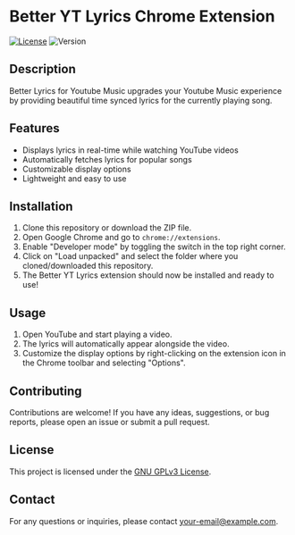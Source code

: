 # Better YT Lyrics Chrome Extension

[![License](https://img.shields.io/badge/license-GNU_GPL_v3-blue.svg)](https://www.gnu.org/licenses/gpl-3.0.en.html)
![Version](https://img.shields.io/badge/version-0.1.0-blue.svg)

## Description

Better Lyrics for Youtube Music upgrades your Youtube Music experience
by providing beautiful time synced lyrics for the currently playing
song.

## Features

- Displays lyrics in real-time while watching YouTube videos
- Automatically fetches lyrics for popular songs
- Customizable display options
- Lightweight and easy to use

## Installation

1. Clone this repository or download the ZIP file.
2. Open Google Chrome and go to `chrome://extensions`.
3. Enable "Developer mode" by toggling the switch in the top right corner.
4. Click on "Load unpacked" and select the folder where you cloned/downloaded this repository.
5. The Better YT Lyrics extension should now be installed and ready to use!

## Usage

1. Open YouTube and start playing a video.
2. The lyrics will automatically appear alongside the video.
3. Customize the display options by right-clicking on the extension icon in the Chrome toolbar and selecting "Options".

## Contributing

Contributions are welcome! If you have any ideas, suggestions, or bug reports, please open an issue or submit a pull request.

## License

This project is licensed under the [GNU GPLv3 License](LICENSE).

## Contact

For any questions or inquiries, please contact [your-email@example.com](mailto:your-email@example.com).
